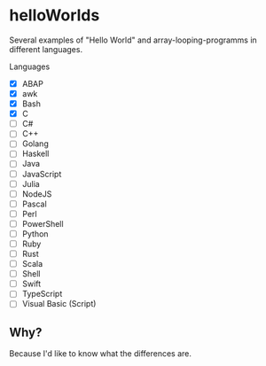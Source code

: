 # helloWorlds
Several examples of "Hello World" and array-looping-programms in different languages.

Languages
- [x] ABAP
- [x] awk
- [x] Bash
- [x] C
- [ ] C#
- [ ] C++
- [ ] Golang
- [ ] Haskell
- [ ] Java
- [ ] JavaScript
- [ ] Julia
- [ ] NodeJS
- [ ] Pascal
- [ ] Perl
- [ ] PowerShell
- [ ] Python
- [ ] Ruby
- [ ] Rust
- [ ] Scala
- [ ] Shell
- [ ] Swift
- [ ] TypeScript
- [ ] Visual Basic (Script)

## Why?

Because I'd like to know what the differences are.
